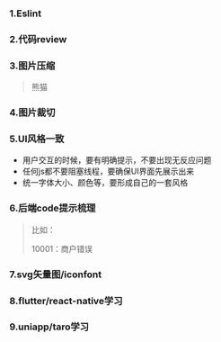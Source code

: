 ### 1.Eslint

### 2.代码review

### 3.图片压缩

> 熊猫

### 4.图片裁切

### 5.UI风格一致

- 用户交互的时候，要有明确提示，不要出现无反应问题
- 任何js都不要阻塞线程，要确保UI界面先展示出来
- 统一字体大小、颜色等，要形成自己的一套风格

### 6.后端code提示梳理

> 比如：
>
> 10001：商户错误

### 7.svg矢量图/iconfont

### 8.flutter/react-native学习

### 9.uniapp/taro学习

